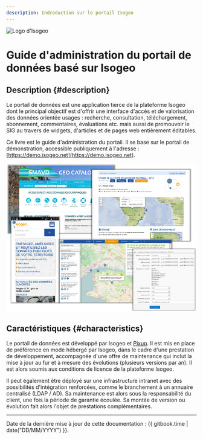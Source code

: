 ```yaml
---
description: Indroduction sur le portail Isogeo
---
```

![Logo d'Isogeo](https://www.isogeo.com/images/logos/nav-logo-isogeo.svg)

# Guide d'administration du portail de données basé sur Isogeo

## Description {#description}

Le portail de données est une application tierce de la plateforme Isogeo dont le principal objectif est d'offrir une interface d'accès et de valorisation des données orientée usages : recherche, consultation, téléchargement, abonnement, commentaires, évaluations etc. mais aussi de promouvoir le SIG au travers de widgets, d'articles et de pages web entièrement éditables.

Ce livre est le guide d'administration du portail. Il se base sur le portail de démonstration, accessible publiquement à l'adresse : [https://demo.isogeo.net](https://demo.isogeo.net). 

![&quot;Patchwork de portails Isogeo - Image de couverture&quot;](/assets/cover_portfolio.png)

## Caractéristiques {#characteristics}

Le portail de données est développé par Isogeo et [Pixup](http://www.pixup.com/). Il est mis en place de préférence en mode hébergé par Isogeo, dans le cadre d'une prestation de développement, accompagnée d'une offre de maintenance qui inclut la mise à jour au fur et à mesure des évolutions \(plusieurs versions par an\). Il est alors soumis aux conditions de licence de la plateforme Isogeo.

Il peut également être déployé sur une infrastructure intranet avec des possibilités d'intégration renforcées, comme le branchement à un annuaire centralisé \(LDAP / AD\). Sa maintenance est alors sous la responsabilité du client, une fois la période de garantie écoulée. Sa montée de version ou évolution fait alors l'objet de prestations complémentaires.

---

Date de la dernière mise à jour de cette documentation : {{ gitbook.time | date("DD/MM/YYYY") }}.
